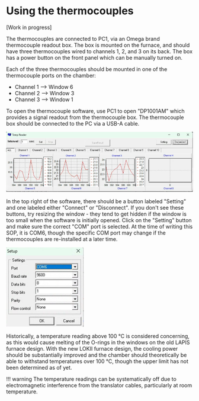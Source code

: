 # Using the thermocouples

[Work in progress]

The thermocouples are connected to PC1, via an Omega brand thermocouple readout box. The box is mounted on the furnace, and should have three thermocouples wired to channels 1, 2, and 3 on its back. The box has a power button on the front panel which can be manually turned on.

Each of the three thermocouples should be mounted in one of the thermocouple ports on the chamber:
- Channel 1 --> Window 6
- Channel 2 --> Window 3
- Channel 3 --> Window 1

To open the thermocouple software, use PC1 to open "DP1001AM" which provides a signal readout from the thermocouple box. The thermocouple box should be connected to the PC via a USB-A cable.

![tempreader.png](../img/tempreader.png)

In the top right of the software, there should be a button labeled "Setting" and one labeled either "Connect" or "Disconnect". If you don't see these buttons, try resizing the window - they tend to get hidden if the window is too small when the software is initially opened. Click on the "Setting" button and make sure the correct "COM" port is selected. At the time of writing this SOP, it is COM6, though the specific COM port may change if the thermocouples are re-installed at a later time.

![tempreadersetting.png](../img/tempreadersetting.png)

Historically, a temperature reading above 100 °C is considered concerning, as this would cause melting of the O-rings in the windows on the old LAPIS furnace design. With the new LOKII furnace design, the cooling power should be substantially improved and the chamber should theoretically be able to withstand temperatures over 100 °C, though the upper limit has not been determined as of yet.

!!! warning
    The temperature readings can be systematically off due to electromagnetic interference from the translator cables, particularly at room temperature.